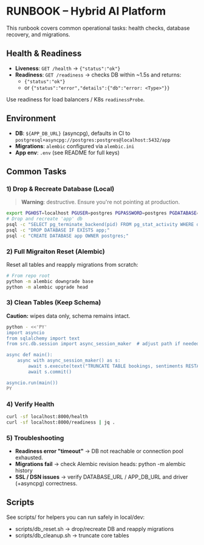 # RUNBOOK – Hybrid AI Platform

This runbook covers common operational tasks: health checks, database recovery, and migrations.

## Health & Readiness

-   **Liveness**: `GET /health` → `{"status":"ok"}`
-   **Readiness**: `GET /readiness` → checks DB within ~1.5s and returns:
    -   `{"status":"ok"}`
    -   or `{"status":"error","details":{"db":"error: <Type>"}}`

Use readiness for load balancers / K8s `readinessProbe`.

## Environment

-   **DB**: `${APP_DB_URL}` (asyncpg), defaults in CI to `postgresql+asyncpg://postgres:postgres@localhost:5432/app`
-   **Migrations**: `alembic` configured via `alembic.ini`
-   **App env**: `.env` (see README for full keys)

## Common Tasks

### 1) Drop & Recreate Database (Local)

> **Warning**: destructive. Ensure you're not pointing at production.

```bash
export PGHOST=localhost PGUSER=postgres PGPASSWORD=postgres PGDATABASE=postgres
# Drop and recreate 'app' db
psql -c "SELECT pg_terminate_backend(pid) FROM pg_stat_activity WHERE datname='app';" || true
psql -c "DROP DATABASE IF EXISTS app;"
psql -c "CREATE DATABASE app OWNER postgres;"
```

### 2) Full Migraiton Reset (Alembic)

Reset all tables and reapply migrations from scratch:

```bash
# From repo root
python -m alembic downgrade base
python -m alembic upgrade head
```

### 3) Clean Tables (Keep Schema)

**Caution:** wipes data only, schema remains intact.

```bash
python - <<'PY'
import asyncio
from sqlalchemy import text
from src.db.session import async_session_maker  # adjust path if needed

async def main():
    async with async_session_maker() as s:
        await s.execute(text("TRUNCATE TABLE bookings, sentiments RESTART IDENTITY CASCADE;"))
        await s.commit()

asyncio.run(main())
PY
```

### 4) Verify Health

```bash
curl -sf localhost:8000/health
curl -sf localhost:8000/readiness | jq .
```

### 5) Troubleshooting

-   **Readiness error "timeout"** → DB not reachable or connection pool exhausted.
-   **Migrations fail** → check Alembic revision heads: python -m alembic history
-   **SSL / DSN issues** → verify DATABASE_URL / APP_DB_URL and driver (+asyncpg) correctness.

## Scripts

See scripts/ for helpers you can run safely in local/dev:

-   scripts/db_reset.sh → drop/recreate DB and reapply migrations
-   scripts/db_cleanup.sh → truncate core tables
